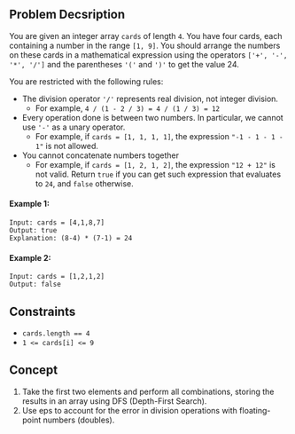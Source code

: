 ## Problem Decsription

You are given an integer array `cards` of length `4`. You have four cards, each containing a number in the range `[1, 9]`. You should arrange the numbers on these cards in a mathematical expression using the operators `['+', '-', '*', '/']` and the parentheses `'('` and `')'` to get the value 24.

You are restricted with the following rules:

* The division operator `'/'` represents real division, not integer division.
    * For example, `4 / (1 - 2 / 3) = 4 / (1 / 3) = 12`
* Every operation done is between two numbers. In particular, we cannot use `'-'` as a unary operator.
    * For example, if `cards = [1, 1, 1, 1]`, the expression `"-1 - 1 - 1 - 1"` is not allowed.
* You cannot concatenate numbers together
    * For example, if `cards = [1, 2, 1, 2]`, the expression `"12 + 12"` is not valid.
Return `true` if you can get such expression that evaluates to `24`, and `false` otherwise.

 

#### Example 1:
```plaintext
Input: cards = [4,1,8,7]
Output: true
Explanation: (8-4) * (7-1) = 24
```
#### Example 2:
```plaintext
Input: cards = [1,2,1,2]
Output: false
```

## Constraints

- `cards.length == 4`
- `1 <= cards[i] <= 9`

## Concept
1. Take the first two elements and perform all combinations, storing the results in an array using DFS (Depth-First Search).
2. Use eps to account for the error in division operations with floating-point numbers (doubles).
